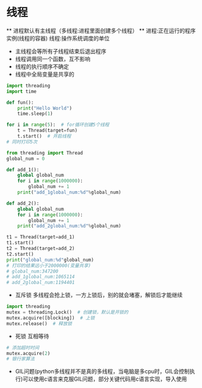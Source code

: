 # 线程

** 进程默认有主线程（多线程:进程里面创建多个线程） **
进程:正在运行的程序实例(线程的容器)
线程:操作系统调度的单位

- 主线程会等所有子线程结束后退出程序
- 线程调用同一个函数，互不影响
- 线程的执行顺序不确定
- 线程中全局变量是共享的

```python
import threading
import time

def fun():
    print("Hello World")
    time.sleep(1)

for i in range(5):  # for循环创建5个线程
    t = Thread(target=fun)
    t.start()  # 开启线程
# 同时打印5次
```

```python
from threading import Thread
global_num = 0

def add_1():
    global global_num
    for i in range(1000000):
        global_num += 1
    print("add_1global_num:%d"%global_num)

def add_2():
    global global_num
    for i in range(1000000):
        global_num += 1
    print("add_2global_num:%d"%global_num)

t1 = Thread(target=add_1)
t1.start()
t2 = Thread(target=add_2)
t2.start()
print("global_num:%d"global_num)
# 打印的结果远小于2000000(变量共享)
# global_num:347200
# add_1global_num:1065114
# add_2global_num:1194401

```

- 互斥锁
    多线程会抢上锁，一方上锁后，别的就会堵塞，解锁后才能继续

```python
import threading
mutex = threading.Lock()  # 创建锁，默认是开锁的
mutex.acquire([blocking])  # 上锁
mutex.release()  # 释放锁
```

- 死锁
    互相等待

```python
# 添加超时时间
mutex.acquire(2)
# 银行家算法
```

- GIL问题(python多线程并不是真的多线程，当电脑是多cpu时，GIL会控制执行)可以使用c语言来克服GIL问题，部分关键代码用c语言实现，导入使用